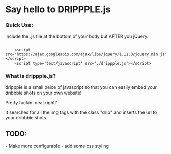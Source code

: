 <h1>Say hello to DRIPPPLE.js</h1>

<h3>Quick Use:</h3>
<p>include the .js file at the bottom of your body but AFTER you jQuery.</p>
<pre><code>
	&lt;script src="https://ajax.googleapis.com/ajax/libs/jquery/1.11.0/jquery.min.js"&gt;&lt;/script&gt;
	&lt;script type='text/javascript' src='./drippple.js'&gt;&lt;/script&gt;
</code></pre>

<h3>What is drippple.js?</h3>
<p>drippple is a small peice of javascript so that you can easily embed your dribbble shots on your own website!</p>
<p>Pretty fuckin' neat right?</p>
<p>It searches for all the img tags with the class "drip" and inserts the url to your dribbble shots.</p>




<h2>TODO:</h2>
- Make more configurable
- add some css styling
